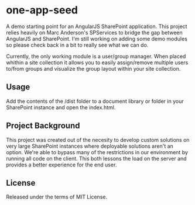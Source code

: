 one-app-seed
============

A demo starting point for an AngularJS SharePoint application.  This project relies heavily on Marc Anderson's SPServices to bridge the gap between AngularJS and SharePoint.  I'm still working on adding some demo modules so please check back in a bit to really see what we can do.

Currently, the only working module is a user/group manager.  When placed whithin a site collection it allows you to easily assign/remove multiple users to/from groups and visualize the group layout within your site collection.

## Usage

Add the contents of the /dist folder to a document library or folder in your SharePoint instance and open the index.html.


## Project Background

This project was created out of the necesity to develop custom solutions on very large SharePoint instances where deployable solutions aren't an option.  We're able to bypass many of the restrictions in our environment by running all code on the client.  This both lessons the load on the server and provides a better experience for the end user. 

## License

Released under the terms of MIT License.
